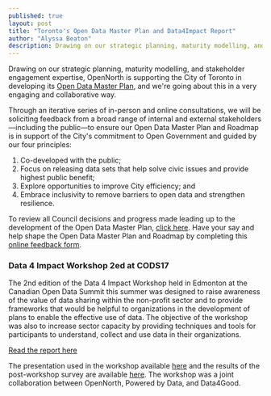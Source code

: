 ```yaml
---
published: true
layout: post
title: "Toronto's Open Data Master Plan and Data4Impact Report"
author: "Alyssa Beaton"
description: Drawing on our strategic planning, maturity modelling, and stakeholder engagement expertise, OpenNorth is supporting the City of Toronto in developing its [Open Data Master Plan](http://opennorth.us2.list-manage.com/track/click?u=a602fac79ef3dc584bf1a2743&id=cc3fd2708b&e=27491208ab), and we’re going about this in a very engaging and collaborative way.
---
```

Drawing on our strategic planning, maturity modelling, and stakeholder engagement expertise, OpenNorth is supporting the City of Toronto in developing its [Open Data Master Plan](http://opennorth.us2.list-manage.com/track/click?u=a602fac79ef3dc584bf1a2743&id=cc3fd2708b&e=27491208ab), and we're going about this in a very engaging and collaborative way.

Through an iterative series of in-person and online consultations, we will be soliciting feedback from a broad range of internal and external stakeholders—including the public—to ensure our Open Data Master Plan and Roadmap is in support of the City's commitment to Open Government and guided by our four principles:

1. Co-developed with the public;
2. Focus on releasing data sets that help solve civic issues and provide highest public benefit;
3. Explore opportunities to improve City efficiency; and
4. Embrace inclusivity to remove barriers to open data and strengthen resilience.

To review all Council decisions and progress made leading up to the development of the Open Data Master Plan, [click here](http://opennorth.us2.list-manage.com/track/click?u=a602fac79ef3dc584bf1a2743&id=f2869509b9&e=27491208ab). Have your say and help shape the Open Data Master Plan and Roadmap by completing this [online feedback form](http://opennorth.us2.list-manage.com/track/click?u=a602fac79ef3dc584bf1a2743&id=1ae751bd40&e=27491208ab).

### Data 4 Impact Workshop 2ed at CODS17

The 2nd edition of the Data 4 Impact Workshop held in Edmonton at the Canadian Open Data Summit this summer was designed to raise awareness of the value of data sharing within the non-profit sector and to provide frameworks that would be helpful to organizations in the development of plans to enable the effective use of data. The objective of the workshop was also to increase sector capacity by providing techniques and tools for participants to understand, collect and use data in their organizations.

[Read the report here](http://opennorth.us2.list-manage.com/track/click?u=a602fac79ef3dc584bf1a2743&id=8199efdc0c&e=27491208ab)

The presentation used in the workshop available [here](http://opennorth.us2.list-manage1.com/track/click?u=a602fac79ef3dc584bf1a2743&id=cbef279ff4&e=27491208ab) and the results of the post-workshop survey are available [here](http://opennorth.us2.list-manage1.com/track/click?u=a602fac79ef3dc584bf1a2743&id=2363ac4d93&e=27491208ab). The workshop was a joint collaboration between OpenNorth, Powered by Data, and Data4Good.
